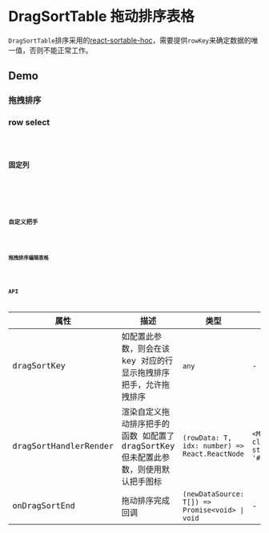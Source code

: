 # DragSortTable 拖动排序表格

`DragSortTable`排序采用的[react-sortable-hoc](https://www.npmjs.com/package/react-sortable-hoc)，需要提供`rowKey`来确定数据的唯一值，否则不能正常工作。


## Demo

### 拖拽排序
<code src="./demos/index.js"></code>

### row select
<code src="./demos/row-select.js" />

### 固定列
<!-- TODO: 不支持固定列 -->
<code src="./demos/fixed.js" />

### 自定义把手
<code src="./demos/custom-handle.js" />

### 拖拽排序编辑表格
<code src="./demos/edit.js" />

## API

| 属性                  | 描述                                                                                 | 类型                                            | 默认值                                                                                         |
| --------------------- | ------------------------------------------------------------------------------------ | ----------------------------------------------- | ---------------------------------------------------------------------------------------------- |
| dragSortKey           | 如配置此参数，则会在该 key 对应的行显示拖拽排序把手，允许拖拽排序                    | `any`                                           | -                                                                                              |
| dragSortHandlerRender | 渲染自定义拖动排序把手的函数 如配置了 dragSortKey 但未配置此参数，则使用默认把手图标 | `(rowData: T, idx: number) => React.ReactNode`  | `<MenuOutlined className="dragSortDefaultHandle" style={{ cursor: 'grab', color: '#999' }} />` |
| onDragSortEnd         | 拖动排序完成回调                                                                     | `(newDataSource: T[]) => Promise<void> \| void` | -                                                                                              |

